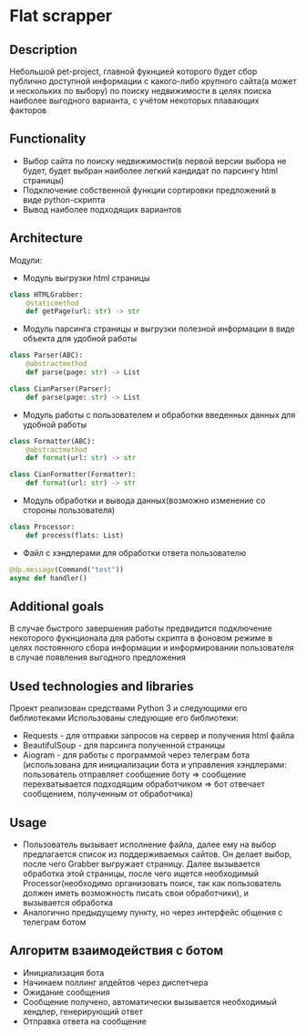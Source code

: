 # Flat scrapper

## Description
Небольшой pet-project, главной фукнцией которого будет сбор публично доступной информации с какого-либо крупного сайта(а может и нескольких по выбору) по поиску недвижимости в целях поиска наиболее выгодного варианта, с учётом некоторых плавающих факторов

## Functionality
 - Выбор сайта по поиску недвижимости(в первой версии выбора не будет, будет выбран наиболее легкий кандидат по парсингу html страницы)
 - Подключение собственной функции сортировки предложений в виде python-скрипта
 - Вывод наиболее подходящих вариантов 

## Architecture
Модули:
 - Модуль выгрузки html страницы
```python
class HTMLGrabber:
    @staticmethod
    def getPage(url: str) -> str
```
 - Модуль парсинга страницы и выгрузки полезной информации в виде объекта для удобной работы
```python
class Parser(ABC):
    @abstractmethod
    def parse(page: str) -> List

class CianParser(Parser):
    def parse(page: str) -> List
```
 - Модуль работы с пользователем и обработки введенных данных для удобной работы
```python
class Formatter(ABC):
    @abstractmethod
    def format(url: str) -> str

class CianFormatter(Formatter):
    def format(url: str) -> str
```
 - Модуль обработки и вывода данных(возможно изменение со стороны пользователя)
```python
class Processor:
    def process(flats: List)
```
 - Файл с хэндлерами для обработки ответа пользователю
```python
@dp.message(Command("test"))
async def handler()
```

## Additional goals
В случае быстрого завершения работы предвидится подключение некоторого фукнционала для работы скрипта в фоновом режиме в целях постоянного сбора информации и информировании пользователя в случае появления выгодного предложения

## Used technologies and libraries
Проект реализован средствами Python 3 и следующими его библиотеками 
Использованы следующие его библиотеки:
 - Requests - для отправки запросов на сервер и получения html файла
 - BeautifulSoup - для парсинга полученной страницы
 - Aiogram - для работы с программой через телеграм бота (использована для инициализации бота и управления хэндлерами: пользователь отправляет сообщение боту => сообщение перехватывается подходящим обработчиком => бот отвечает сообщением, полученным от обработчика)

## Usage
 - Пользователь вызывает исполнение файла, далее ему на выбор предлагается список из поддерживаемых сайтов. Он делает выбор, после чего Grabber выгружает страницу. Далее вызывается обработка этой страницы, после чего ищется необходимый Processor(необходимо организовать поиск, так как пользователь должен иметь возможность писать свои обработчики), и вызывается обработка
 - Аналогично предыдущему пункту, но через интерфейс общения с телеграм ботом

## Алгоритм взаимодействия с ботом
 - Инициализация бота
 - Начинаем поллинг апдейтов через диспетчера
 - Ожидание сообщения
 - Сообщение получено, автоматически вызывается необходимый хендлер, генерирующий ответ
 - Отправка ответа на сообщение